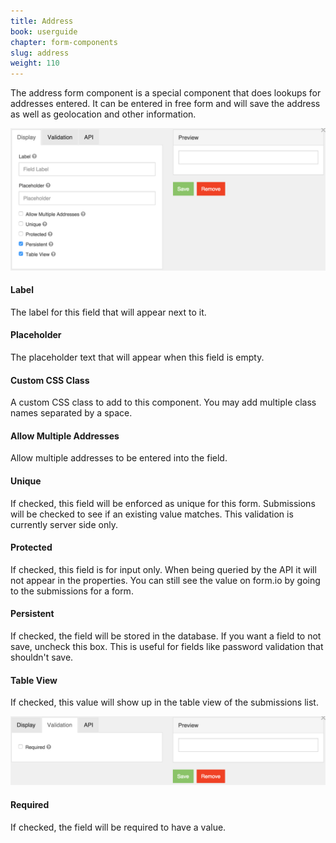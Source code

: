 ```yaml
---
title: Address
book: userguide
chapter: form-components
slug: address
weight: 110
---
```

The address form component is a special component that does lookups for addresses entered. It can be entered in free form and will save the address as well as geolocation and other information.

![](/assets/img/address-display.png)

#### Label

The label for this field that will appear next to it.

#### Placeholder

The placeholder text that will appear when this field is empty.

#### Custom CSS Class

A custom CSS class to add to this component. You may add multiple class names separated by a space.

#### Allow Multiple Addresses

Allow multiple addresses to be entered into the field.

#### Unique

If checked, this field will be enforced as unique for this form. Submissions will be checked to see if an existing value matches. This validation is currently server side only.

#### Protected

If checked, this field is for input only. When being queried by the API it will not appear in the properties. You can still see the value on form.io by going to the submissions for a form.

#### Persistent

If checked, the field will be stored in the database. If you want a field to not save, uncheck this box. This is useful for fields like password validation that shouldn't save.

#### Table View

If checked, this value will show up in the table view of the submissions list.

![](/assets/img/address-validation.png)

#### Required

If checked, the field will be required to have a value.
